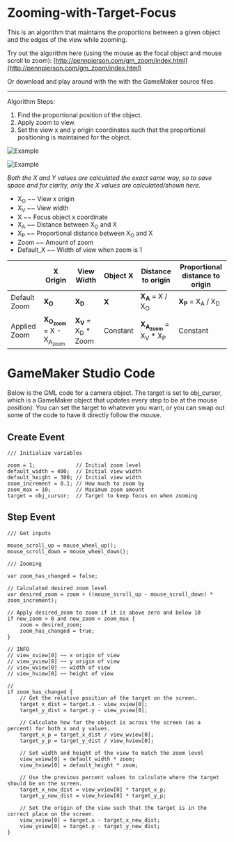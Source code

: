 # Zooming-with-Target-Focus
This is an algorithm that maintains the proportions between a given object and the edges of the view while zooming.

Try out the algorithm here (using the mouse as the focal object and mouse scroll to zoom): [http://pennpierson.com/gm_zoom/index.html](http://pennpierson.com/gm_zoom/index.html)

Or download and play around with the with the GameMaker source files.

----

Algorithm Steps:

1) Find the proportional position of the object.
2) Apply zoom to view.
3) Set the view x and y origin coordinates such that the proportional positioning is maintained for the object.

![Example](https://github.com/BflySamurai/Zooming-with-Target-Focus/blob/master/Graphics/Zooming_with_Target_Focus_0.png?raw=true "Example")

![Example](https://github.com/BflySamurai/Zooming-with-Target-Focus/blob/master/Graphics/Zooming_with_Target_Focus_1.png?raw=true "Example")

*Both the X and Y values are calculated the exact same way, so to save space and for clarity, only the X values are calculated/shown here.*

* X<sub>O</sub> ~~ View x origin
* X<sub>V</sub> ~~ View width
* X ~~ Focus object x coordinate
* X<sub>A</sub> ~~ Distance between X<sub>O</sub> and X
* X<sub>P</sub> ~~ Proportional distance between X<sub>O</sub> and X
* Zoom ~~ Amount of zoom
* Default_X ~~ Width of view when zoom is 1

 | | X Origin | View Width | Object X | Distance to origin | Proportional distance to origin
 --- | --- | --- | --- | --- | ---
Default Zoom | **X<sub>O</sub>** | **X<sub>D</sub>** | **X** | **X<sub>A</sub>** = X / X<sub>O</sub> | **X<sub>P</sub>** = X<sub>A</sub> / X<sub>D</sub>
Applied Zoom | **X<sub>O<sub>zoom</sub></sub>** = X - X<sub>A<sub>zoom</sub></sub> | **X<sub>V</sub>** = X<sub>D</sub> * Zoom | Constant | **X<sub>A<sub>zoom</sub></sub>** = X<sub>V</sub> * X<sub>P</sub> | Constant

# GameMaker Studio Code

Below is the GML code for a camera object. The target is set to obj_cursor, which is a GameMaker object that updates every step to be at the mouse position). You can set the target to whatever you want, or you can swap out some of the code to have it directly follow the mouse.

## Create Event

```
/// Initialize variables

zoom = 1;             // Initial zoom level
default_width = 400;  // Initial view width
default_height = 300; // Initial view width
zoom_increment = 0.1; // How much to zoom by
zoom_max = 10;        // Maximum zoom amount
target = obj_cursor;  // Target to keep focus on when zooming
```

## Step Event

```
/// Get inputs

mouse_scroll_up = mouse_wheel_up();
mouse_scroll_down = mouse_wheel_down();
```

```
/// Zooming

var zoom_has_changed = false;

// Calculated desired zoom level
var desired_zoom = zoom + ((mouse_scroll_up - mouse_scroll_down) * zoom_increment);

// Apply desired_zoom to zoom if it is above zero and below 10
if new_zoom > 0 and new_zoom < zoom_max {
    zoom = desired_zoom;
    zoom_has_changed = true;
}

// INFO
// view_xview[0] ~~ x origin of view
// view_yview[0] ~~ y origin of view
// view_wview[0] ~~ width of view
// view_hview[0] ~~ height of view

// 
if zoom_has_changed {
    // Get the relative position of the target on the screen.
    target_x_dist = target.x - view_xview[0];
    target_y_dist = target.y - view_yview[0];

    // Calculate how far the object is across the screen (as a percent) for both x and y values.
    target_x_p = target_x_dist / view_wview[0];
    target_y_p = target_y_dist / view_hview[0];

    // Set width and height of the view to match the zoom level
    view_wview[0] = default_width * zoom;
    view_hview[0] = default_height * zoom;

    // Use the previous percent values to calculate where the target should be on the screen.
    target_x_new_dist = view_wview[0] * target_x_p;
    target_y_new_dist = view_hview[0] * target_y_p;

    // Set the origin of the view such that the target is in the correct place on the screen.
    view_xview[0] = target.x - target_x_new_dist;
    view_yview[0] = target.y - target_y_new_dist;
}
```
